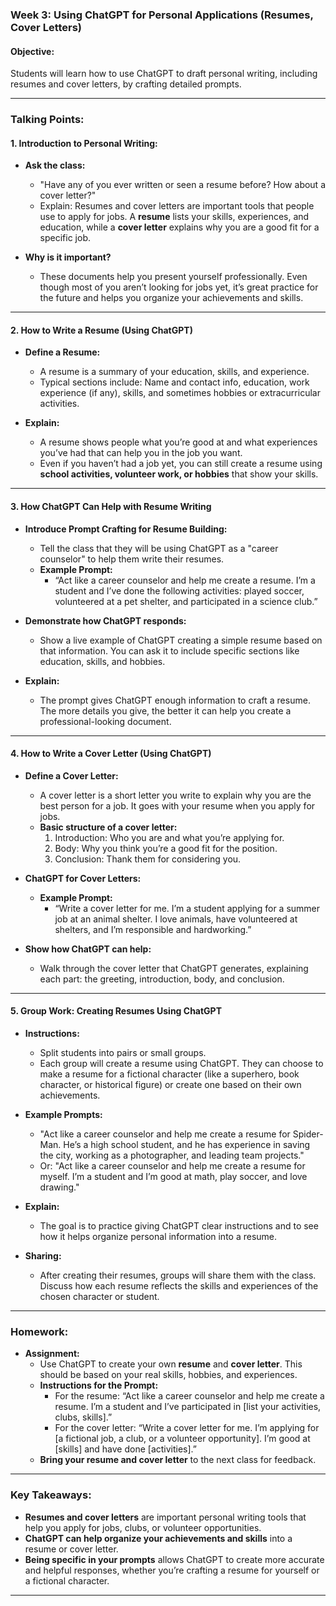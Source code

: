 ### **Week 3: Using ChatGPT for Personal Applications (Resumes, Cover Letters)**

#### **Objective:**

Students will learn how to use ChatGPT to draft personal writing, including resumes and cover letters, by crafting detailed prompts.

---

### **Talking Points:**

#### **1. Introduction to Personal Writing:**

- **Ask the class:**
  - "Have any of you ever written or seen a resume before? How about a cover letter?"
  - Explain: Resumes and cover letters are important tools that people use to apply for jobs. A **resume** lists your skills, experiences, and education, while a **cover letter** explains why you are a good fit for a specific job.
  
- **Why is it important?**
  - These documents help you present yourself professionally. Even though most of you aren’t looking for jobs yet, it’s great practice for the future and helps you organize your achievements and skills.
  
---

#### **2. How to Write a Resume (Using ChatGPT)**

- **Define a Resume:**
  - A resume is a summary of your education, skills, and experience.
  - Typical sections include: Name and contact info, education, work experience (if any), skills, and sometimes hobbies or extracurricular activities.
  
- **Explain:**
  - A resume shows people what you’re good at and what experiences you’ve had that can help you in the job you want.
  - Even if you haven’t had a job yet, you can still create a resume using **school activities, volunteer work, or hobbies** that show your skills.

---

#### **3. How ChatGPT Can Help with Resume Writing**

- **Introduce Prompt Crafting for Resume Building:**
  - Tell the class that they will be using ChatGPT as a "career counselor" to help them write their resumes.
  - **Example Prompt:**
    - “Act like a career counselor and help me create a resume. I’m a student and I’ve done the following activities: played soccer, volunteered at a pet shelter, and participated in a science club.”

- **Demonstrate how ChatGPT responds:**
  - Show a live example of ChatGPT creating a simple resume based on that information. You can ask it to include specific sections like education, skills, and hobbies.
  
- **Explain:**
  - The prompt gives ChatGPT enough information to craft a resume. The more details you give, the better it can help you create a professional-looking document.

---

#### **4. How to Write a Cover Letter (Using ChatGPT)**

- **Define a Cover Letter:**
  - A cover letter is a short letter you write to explain why you are the best person for a job. It goes with your resume when you apply for jobs.
  - **Basic structure of a cover letter:**
    1. Introduction: Who you are and what you’re applying for.
    2. Body: Why you think you’re a good fit for the position.
    3. Conclusion: Thank them for considering you.
  
- **ChatGPT for Cover Letters:**
  - **Example Prompt:**
    - “Write a cover letter for me. I’m a student applying for a summer job at an animal shelter. I love animals, have volunteered at shelters, and I’m responsible and hardworking.”

- **Show how ChatGPT can help:**
  - Walk through the cover letter that ChatGPT generates, explaining each part: the greeting, introduction, body, and conclusion.
  
---

#### **5. Group Work: Creating Resumes Using ChatGPT**

- **Instructions:**
  - Split students into pairs or small groups.
  - Each group will create a resume using ChatGPT. They can choose to make a resume for a fictional character (like a superhero, book character, or historical figure) or create one based on their own achievements.
  
- **Example Prompts:**
  - "Act like a career counselor and help me create a resume for Spider-Man. He’s a high school student, and he has experience in saving the city, working as a photographer, and leading team projects."
  - Or: "Act like a career counselor and help me create a resume for myself. I’m a student and I’m good at math, play soccer, and love drawing."
  
- **Explain:**
  - The goal is to practice giving ChatGPT clear instructions and to see how it helps organize personal information into a resume.
  
- **Sharing:**
  - After creating their resumes, groups will share them with the class. Discuss how each resume reflects the skills and experiences of the chosen character or student.

---

### **Homework:**

- **Assignment:**
  - Use ChatGPT to create your own **resume** and **cover letter**. This should be based on your real skills, hobbies, and experiences.
  - **Instructions for the Prompt:**
    - For the resume: “Act like a career counselor and help me create a resume. I’m a student and I’ve participated in [list your activities, clubs, skills].”
    - For the cover letter: “Write a cover letter for me. I’m applying for [a fictional job, a club, or a volunteer opportunity]. I’m good at [skills] and have done [activities].”
  - **Bring your resume and cover letter** to the next class for feedback.

---

### **Key Takeaways:**

- **Resumes and cover letters** are important personal writing tools that help you apply for jobs, clubs, or volunteer opportunities.
- **ChatGPT can help organize your achievements and skills** into a resume or cover letter.
- **Being specific in your prompts** allows ChatGPT to create more accurate and helpful responses, whether you’re crafting a resume for yourself or a fictional character.

---

